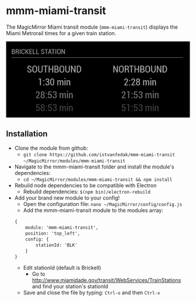 # mmm-miami-transit
The MagicMirror Miami transit module (`mmm-miami-transit`) displays the Miami 
Metrorail times for a given train station.


![mmm-miami-transit brickell station example](./brickell-station.png)


## Installation
- Clone the module from github: 
    - `git clone https://github.com/istvanfedak/mmm-miami-transit 
       ~/MagicMirror/modules/mmm-miami-transit`
- Navigate to the mmm-miami-transit folder and install the module's 
  dependencies: 
    - `cd ~/MagicMirror/modules/mmm-miami-transit && npm install`
- Rebuild node dependencies to be compatible with Electron
    - Rebuild dependencies: `$(npm bin)/electron-rebuild`
- Add your brand new module to your config!
    - Open the configuration file: `nano ~/MagicMirror/config/config.js`
    - Add the mmm-miami-transit module to the modules array:
    ```
    {
        module: 'mmm-miami-transit',
        position: 'top_left',
        config: {
            stationId: 'BLK'
        }
    }
    ```
    - Edit stationId (default is Brickell)
        - Go to http://www.miamidade.gov/transit/WebServices/TrainStations
          and find your station's stationId
    - Save and close the file by typing: `Ctrl-o` and then `Ctrl-x`
